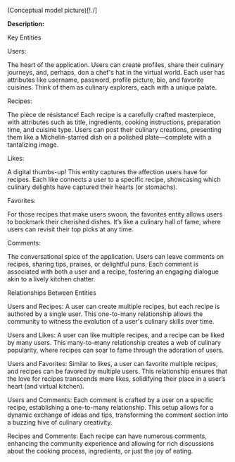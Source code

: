 (Conceptual model picture)[!./]

**Description:**

Key Entities

Users:

The heart of the application. Users can create profiles, share their culinary journeys, and, perhaps, don a chef's hat in the virtual world. Each user has attributes like username, password, profile picture, bio, and favorite cuisines. Think of them as culinary explorers, each with a unique palate.

Recipes:

The pièce de résistance! Each recipe is a carefully crafted masterpiece, with attributes such as title, ingredients, cooking instructions, preparation time, and cuisine type. Users can post their culinary creations, presenting them like a Michelin-starred dish on a polished plate—complete with a tantalizing image.

Likes:

A digital thumbs-up! This entity captures the affection users have for recipes. Each like connects a user to a specific recipe, showcasing which culinary delights have captured their hearts (or stomachs).

Favorites:

For those recipes that make users swoon, the favorites entity allows users to bookmark their cherished dishes. It’s like a culinary hall of fame, where users can revisit their top picks at any time.

Comments:

The conversational spice of the application. Users can leave comments on recipes, sharing tips, praises, or delightful puns. Each comment is associated with both a user and a recipe, fostering an engaging dialogue akin to a lively kitchen chatter.

Relationships Between Entities

Users and Recipes: A user can create multiple recipes, but each recipe is authored by a single user. This one-to-many relationship allows the community to witness the evolution of a user's culinary skills over time.

Users and Likes: A user can like multiple recipes, and a recipe can be liked by many users. This many-to-many relationship creates a web of culinary popularity, where recipes can soar to fame through the adoration of users.

Users and Favorites: Similar to likes, a user can favorite multiple recipes, and recipes can be favored by multiple users. This relationship ensures that the love for recipes transcends mere likes, solidifying their place in a user’s heart (and virtual kitchen).

Users and Comments: Each comment is crafted by a user on a specific recipe, establishing a one-to-many relationship. This setup allows for a dynamic exchange of ideas and tips, transforming the comment section into a buzzing hive of culinary creativity.

Recipes and Comments: Each recipe can have numerous comments, enhancing the community experience and allowing for rich discussions about the cooking process, ingredients, or just the joy of eating.
